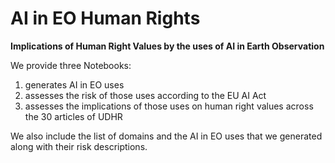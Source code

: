 # AI in EO Human Rights

**Implications of Human Right Values by the uses of AI in Earth Observation**

We provide three Notebooks:

1) generates AI in EO uses
2) assesses the risk of those uses according to the EU AI Act
3) assesses the implications of those uses on human right values across the 30 articles of UDHR


We also include the list of domains and the AI in EO uses that we generated along with their risk descriptions.
